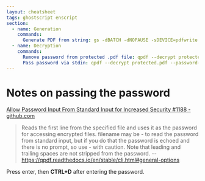 ```yaml
---
layout: cheatsheet
tags: ghostscript enscript
section:
  - name: Generation
    commands:
      Generate PDF from string: gs -dBATCH -dNOPAUSE -sDEVICE=pdfwrite -sOUTPUTFILE=test.pdf (echo -e "@color{0.5 0 0} @font{Courier-Bold36} \n\n\n foo" | enscript --no-header -e@ -p - | psub)
  - name: Decryption
    commands:
      Remove password from protected .pdf file: qpdf --decrypt protected.pdf --password=<your-password> out.pdf
      Pass password via stdin: qpdf --decrypt protected.pdf --password-file=- out.pdf
---
```


# Notes on passing the password

[Allow Password Input From Standard Input for Increased Security #1188 - github.com](https://github.com/qpdf/qpdf/issues/1188)

> Reads the first line from the specified file and uses it as the password for accessing encrypted files. filename may be - to read the password from standard input, but if you do that the password is echoed and there is no prompt, so use - with caution. Note that leading and trailing spaces are not stripped from the password.
> -- <https://qpdf.readthedocs.io/en/stable/cli.html#general-options>

Press enter, then **CTRL+D** after entering the password.
